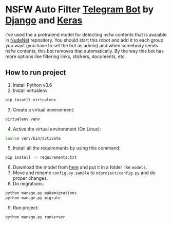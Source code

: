 # NSFW Auto Filter [Telegram Bot](https://core.telegram.org/bots) by [Django](https://www.djangoproject.com/) and [Keras](https://keras.io/)
I've used the a pretraiend model for detecting nsfw contents that is avaiable in [NudeNet](https://github.com/notAI-tech/NudeNet) repository.
You should start this robot and add it to each group you want (you have to set the bot as admin) and when somebody sends nsfw contents, this bot removes that automatically. By the way this bot has more options like filtering links, stickers, documents, etc.

## How to run project
1. Install Python v3.6
2. Install virtualenv
```bash
pip insatll virtualenv
```
3. Create a virtual environment:
```bash
virtualenv venv
```
4. Active the virtual environment (On Linux):
```bash
source venv/bin/activate
```
5. Install all the requirements by using this command:
```bash
pip install -r requirements.txt
```
6. Download the model from [here](https://github.com/bedapudi6788/NudeNet/releases/download/v0/classifier_model) and put it in a folder like `models`.
7. Move and rename `config.py.sample` to `ndproject/config.py` and do proper changes.
8. Do migrations:
```bash
python manage.py makemigrations
python manage.py migrate
```
9. Run project:
```bash
python manage.py runserver
```
